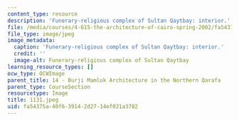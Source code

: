 ```yaml
---
content_type: resource
description: 'Funerary-religious complex of Sultan Qaytbay: interior.'
file: /media/courses/4-615-the-architecture-of-cairo-spring-2002/fa54375a40f639142d2714ef021a3782_1131.jpeg
file_type: image/jpeg
image_metadata:
  caption: 'Funerary-religious complex of Sultan Qaytbay: interior.'
  credit: ''
  image-alt: Funerary-religious complex of Sultan Qaytbay
learning_resource_types: []
ocw_type: OCWImage
parent_title: 14 - Burji Mamluk Architecture in the Northern Qarafa
parent_type: CourseSection
resourcetype: Image
title: 1131.jpeg
uid: fa54375a-40f6-3914-2d27-14ef021a3782
---
```

